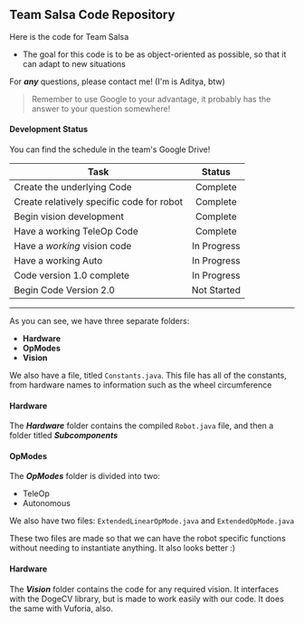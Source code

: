 ## Team Salsa Code Repository

Here is the code for Team Salsa
- The goal for this code is to be as object-oriented as possible, so that it can adapt to new situations

For _**any**_ questions, please contact me! (I'm is Aditya, btw)

> Remember to use Google to your advantage, it probably has the answer to your question somewhere!

#### Development Status

You can find the schedule in the team's Google Drive!

| Task        | Status           |
| ------------- |:-------------:|
| Create the underlying Code      | Complete |
| Create relatively specific code for robot      | Complete      |
| Begin vision development | Complete      |
| Have a working TeleOp Code | Complete |
| Have a _working_ vision code | In Progress |
| Have a working Auto | In Progress |
| Code version 1.0 complete | In Progress |
| Begin Code Version 2.0 | Not Started |

___

As you can see, we have three separate folders:
- **Hardware**
- **OpModes**
- **Vision**

We also have a file, titled `Constants.java`. This file has all of the constants, from hardware names to information such as the wheel circumference

#### Hardware

The **_Hardware_** folder contains the compiled `Robot.java` file, and then a folder titled **_Subcomponents_**

#### OpModes

The **_OpModes_** folder is divided into two:
- TeleOp
- Autonomous

We also have two files: `ExtendedLinearOpMode.java` and `ExtendedOpMode.java`

These two files are made so that we can have the robot specific functions without needing to instantiate anything. It also looks better :)

#### Hardware

The **_Vision_** folder contains the code for any required vision. It interfaces with the DogeCV library, but is made to work easily with our code. It does the same with Vuforia, also.

